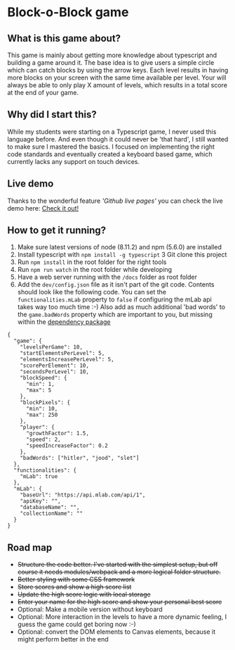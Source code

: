 # Block-o-Block game

## What is this game about?
This game is mainly about getting more knowledge about typescript and
building a game around it. The base idea is to give users a simple circle
which can catch blocks by using the arrow keys. Each level results in
having more blocks on your screen with the same time available per level.
Your will always be able to only play X amount of levels, which results
in a total score at the end of your game.

## Why did I start this?
While my students were starting on a Typescript game, I never used this
language before. And even though it could never be 'that hard', I still
wanted to make sure I mastered the basics. I focused on implementing the
right code standards and eventually created a keyboard based game, which
currently lacks any support on touch devices.

## Live demo
Thanks to the wonderful feature *'Github live pages'* you can check the live
demo here: [Check it out!](https://block-o-block.antwan.eu)

## How to get it running?
1. Make sure latest versions of node (8.11.2) and npm (5.6.0) are installed
2. Install typescript with `npm install -g typescript`
3  Git clone this project
3. Run `npm install` in the root folder for the right tools
4. Run `npm run watch` in the root folder while developing
5. Have a web server running with the `/docs` folder as root folder
6. Add the `dev/config.json` file as it isn't part of the git code. Contents
should look like the following code. You can set the `functionalities.mLab`
property to `false` if configuring the mLab api takes way too much time :-)
Also add as much additional 'bad words' to the `game.badWords` property which
are important to you, but missing within the
[dependency package](https://github.com/web-mech/badwords/blob/master/lib/lang.json)
```
{
  "game": {
    "levelsPerGame": 10,
    "startElementsPerLevel": 5,
    "elementsIncreasePerLevel": 5,
    "scorePerElement": 10,
    "secondsPerLevel": 10,
    "blockSpeed": {
      "min": 1,
      "max": 5
    },
    "blockPixels": {
      "min": 10,
      "max": 250
    },
    "player": {
      "growthFactor": 1.5,
      "speed": 2,
      "speedIncreaseFactor": 0.2
    },
    "badWords": ["hitler", "jood", "slet"]
  },
  "functionalities": {
    "mLab": true
  },
  "mLab": {
    "baseUrl": "https://api.mlab.com/api/1",
    "apiKey": "",
    "databaseName": "",
    "collectionName": ""
  }
}
```

## Road map
* ~~Structure the code better. I've started with the simplest setup, but
off course it needs modules/webpack and a more logical folder structure.~~
* ~~Better styling with some CSS framework~~
* ~~Store scores and show a high score list~~
* ~~Update the high score logic with local storage~~
* ~~Enter your name for the high score and show your personal best score~~
* Optional: Make a mobile version without keyboard
* Optional: More interaction in the levels to have a more dynamic feeling,
I guess the game could get boring now :-)
* Optional: convert the DOM elements to Canvas elements, because it might
perform better in the end
